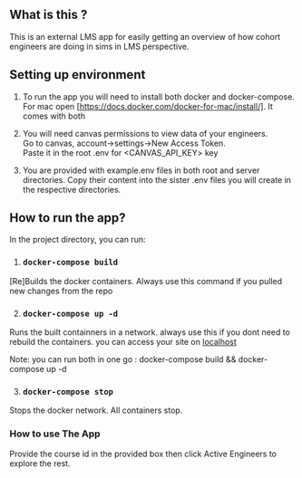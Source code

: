 ## What is this ?

This is an external LMS app for easily getting an overview of how cohort engineers are doing in sims in LMS perspective.

## Setting up environment

1. To run the app you will need to install both docker and docker-compose. For mac open [https://docs.docker.com/docker-for-mac/install/]. It comes with both
2. You will need  canvas permissions to view data of your engineers. <br/>Go to canvas, account->settings->New Access Token. <br/> Paste it in the root .env for <CANVAS_API_KEY> key

3. You are provided with example.env files in both root and server directories. Copy their content into the sister .env files you will create in the respective directories.

## How to run the app?

In the project directory, you can run:

1. ### `docker-compose build`

[Re]Builds the docker containers. Always use this command if you pulled new changes from the repo<br>

2. ### `docker-compose up -d`

Runs the built containners in a network. always use this if you dont need to rebuild the containers. you can access your site on [localhost](http://localhost) 

Note: you can run both in one go :  docker-compose build && docker-compose up -d

3. ### `docker-compose stop`

Stops the docker network. All containers stop.

### How to use The App
Provide the course id in the provided box then click Active Engineers to explore the rest.
